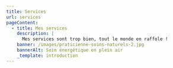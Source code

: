 ```yaml
---
title: Services
url: services
pageContent:
  - title: Mes services
    description: |
      Mes services sont trop bien, tout le monde en raffole !
    banner: /images/praticienne-soins-naturels-2.jpg
    bannerAlt: Soin énergétique en plein air
    _template: introduction
---
```


